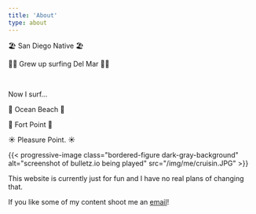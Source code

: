```yaml
---
title: 'About'
type: about
---
```

🏖️ San Diego Native 🏖️

 🏄‍♂️ Grew up surfing Del Mar  🏄‍♂️

<br>

Now I surf...

🦈 Ocean Beach 🦈

🌉 Fort Point 🌉

☀️ Pleasure Point. ☀️

{{< progressive-image class="bordered-figure dark-gray-background" alt="screenshot of bulletz.io being played" src="/img/me/cruisin.JPG" >}}

This website is currently just for fun and I have no real plans of changing that.

If you  like some of my content shoot me an [email](lukewoodcs+aboutpage@gmail.com)!

